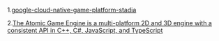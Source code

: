 1.[google-cloud-native-game-platform-stadia](https://www.stadia.dev/)

2.[The Atomic Game Engine is a multi-platform 2D and 3D engine with a consistent API in C++, C#, JavaScript, and TypeScript](https://github.com/AtomicGameEngine/AtomicGameEngine)





